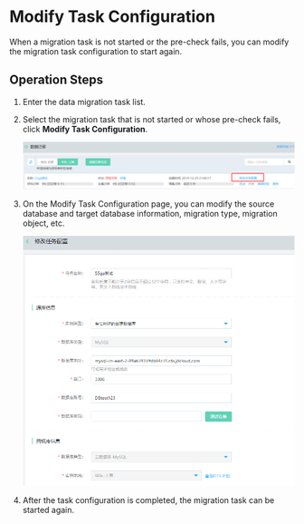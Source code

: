 # Modify Task Configuration  

When a migration task is not started or the pre-check fails, you can modify the migration task configuration to start again.  



## Operation Steps

1. Enter the data migration task list.

2. Select the migration task that is not started or whose pre-check fails, click **Modify Task Configuration**.

   ![image-20200113180223366](../../../../../image/Data-Transmission-Service/dts-013.png)

3. On the Modify Task Configuration page, you can modify the source database and target database information, migration type, migration object, etc.  

   ![image-20200113180223366](../../../../../image/Data-Transmission-Service/dts-014.png)

4. After the task configuration is completed, the migration task can be started again.  

